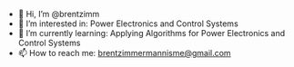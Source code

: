 - 👋 Hi, I’m @brentzimm
- 👀 I’m interested in: Power Electronics and Control Systems
- 🌱 I’m currently learning: Applying Algorithms for Power Electronics and Control Systems
- 📫 How to reach me: brentzimmermannisme@gmail.com

<!---
brentzimm/brentzimm is a ✨ special ✨ repository because its `README.md` (this file) appears on your GitHub profile.
You can click the Preview link to take a look at your changes.
--->
